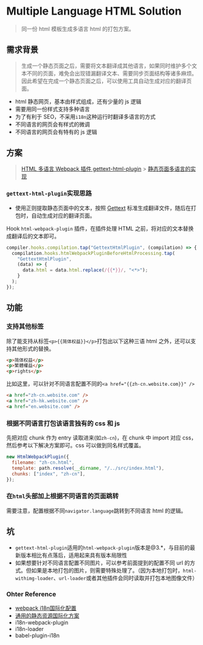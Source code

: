 # Multiple Language HTML Solution

> 同一份 html 模板生成多语言 html 的打包方案。

## 需求背景

> 生成一个静态页面之后，需要将文本翻译成其他语言，如果同时维护多个文本不同的页面，难免会出现错漏翻译文本、需要同步页面结构等诸多麻烦。因此希望在完成一个静态页面之后，可以使用工具自动生成对应的翻译页面。

- html 静态网页，基本由样式组成，还有少量的 js 逻辑
- 需要用同一份样式支持多种语言
- 为了有利于 SEO，不采用`i18n`这种运行时翻译多语言的方式
- 不同语言的网页会有样式的微调
- 不同语言的网页会有特有的 js 逻辑

## 方案

> [HTML 多语言 Webpack 插件 gettext-html-plugin](https://mufeng.me/post/html-i18n-webpack-plugin-gettext-html-plugin) > [静态页面多语言的实现](https://mufeng.me/post/the-realization-of-the-static-page-more-than-language)

### `gettext-html-plugin`实现思路

- 使用正则提取静态页面中的文本，按照 [Gettext](https://zh.wikipedia.org/zh-hans/Gettext) 标准生成翻译文件，随后在打包时，自动生成对应的翻译页面。

Hook `html-webpack-plugin` 插件，在插件处理 HTML 之前，将对应的文本替换成翻译后的文本即可。

```js
compiler.hooks.compilation.tap("GettextHtmlPlugin", (compilation) => {
  compilation.hooks.htmlWebpackPluginBeforeHtmlProcessing.tap(
    "GettextHtmlPlugin",
    (data) => {
      data.html = data.html.replace(/{{*}}/, "<*>");
    }
  );
});
```

## 功能

### 支持其他标签

除了能支持从标签`<p>{{简体权益}}</p>`打包出以下这种三语 html 之外，还可以支持其他形式的替换。

```html
<p>简体权益</p>
<p>繁體權益</p>
<p>rights</p>
```

比如这里，可以针对不同语言配置不同的`<a href="{{zh-cn.website.com}}" />`

```html
<a href="zh-cn.website.com" />
<a href="zh-hk.website.com" />
<a href="en.website.com" />
```

### 根据不同语言打包该语言独有的 css 和 js

先把对应 chunk 作为 entry 读取进来(如`zh-cn`)，在 chunk 中 import 对应 css，然后参考以下解决方案即可。css 可以做到同名样式覆盖。

```js
new HtmlWebpackPlugin({
  filename: "zh-cn.html",
  template: path.resolve(__dirname, "/../src/index.html"),
  chunks: ["index", "zh-cn"],
});
```

### 在`html`头部加上根据不同语言的页面跳转

需要注意，配置根据不同`navigator.language`跳转到不同语言 html 的逻辑。

## 坑

- `gettext-html-plugin`适用的`html-webpack-plugin`版本是@3.\*，与目前的最新版本相比有点落后，适用起来具有版本局限性
- 如果想要针对不同语言配置不同图片，可以参考前面提到的配置不同 url 的方式。但如果是本地打包的图片，则需要特殊处理了。（因为本地打包时，`html-withimg-loader`、`url-loader`或者其他插件会同时读取并打包本地图像文件）


### Ohter Reference

- [webpack i18n国际化配置](https://blog.csdn.net/hsl0530hsl/article/details/78765996)
- [通用的静态资源国际化方案](https://github.com/OneWayTech/i18n-static)
- i18n-webpack-plugin
- i18n-loader 
- babel-plugin-i18n
